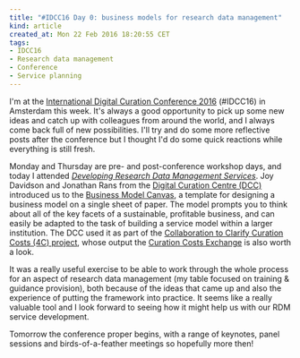 ```yaml
---
title: "#IDCC16 Day 0: business models for research data management"
kind: article
created_at: Mon 22 Feb 2016 18:20:55 CET
tags:
- IDCC16
- Research data management
- Conference
- Service planning
---
```


I'm at the [International Digital Curation Conference 2016][IDCC16] (#IDCC16) in Amsterdam this week. It's always a good opportunity to pick up some new ideas and catch up with colleagues from around the world, and I always come back full of new possibilities. I'll try and do some more reflective posts after the conference but I thought I'd do some quick reactions while everything is still fresh.

Monday and Thursday are pre- and post-conference workshop days, and today I attended [*Developing Research Data Management Services*][workshop]. Joy Davidson and Jonathan Rans from the [Digital Curation Centre (DCC)][] introduced us to the [Business Model Canvas][BMC], a template for designing a business model on a single sheet of paper. The model prompts you to think about all of the key facets of a sustainable, profitable business, and can easily be adapted to the task of building a service model within a larger institution. The DCC used it as part of the [Collaboration to Clarify Curation Costs (4C) project][4C], whose output the [Curation Costs Exchange][CCEx] is also worth a look.

It was a really useful exercise to be able to work through the whole process for an aspect of research data management (my table focused on training & guidance provision), both because of the ideas that came up and also the experience of putting the framework into practice. It seems like a really valuable tool and I look forward to seeing how it might help us with our RDM service development.

Tomorrow the conference proper begins, with a range of keynotes, panel sessions and birds-of-a-feather meetings so hopefully more then!

[IDCC16]: http://www.dcc.ac.uk/events/idcc16
[workshop]: http://www.dcc.ac.uk/events/idcc16/workshops#Workshop%201
[Digital Curation Centre (DCC)]: http://www.dcc.ac.uk/
[BMC]: http://www.businessmodelgeneration.com/canvas/bmc
[4C]: http://www.curationexchange.org/about#4cproject
[CCEx]: http://www.curationexchange.org/
